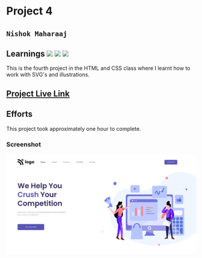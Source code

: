 # Project 4

## `Nishok Maharaaj`

## Learnings ![](https://img.shields.io/badge/Technologies-HTML-orange) ![](https://img.shields.io/badge/Technology-CSS-green) ![](https://img.shields.io/badge/CSS-Flexbox-blue)

This is the fourth project in the HTML and CSS class where I learnt how to work with SVG's and illustrations.

## [Project Live Link](https://github.com/nishok19/html-css-proj-4)

## Efforts

This project took approximately one hour to complete.

### Screenshot

![Project 4](./output4.png)
